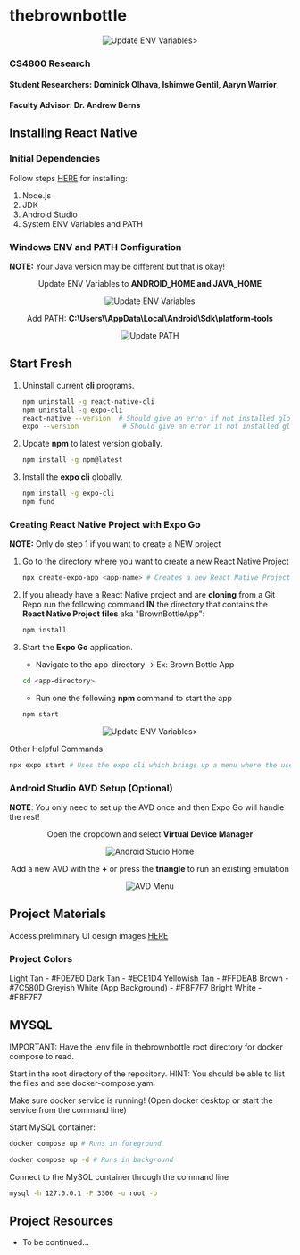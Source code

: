 # thebrownbottle
<div align="center">
    <img src="./images/brown_bottle_logo.jpg" alt="Update ENV Variables">>
</div>

### CS4800 Research 
#### Student Researchers: Dominick Olhava, Ishimwe Gentil, Aaryn Warrior
#### Faculty Advisor: Dr. Andrew Berns

## Installing React Native 

### Initial Dependencies
Follow steps [HERE](https://reactnative.dev/docs/set-up-your-environment) for installing:
1. Node.js
2. JDK
3. Android Studio
4. System ENV Variables and PATH

### Windows ENV and PATH Configuration
**NOTE:** Your Java version may be different but that is okay!
<div align="center">
    <p>Update ENV Variables to <b>ANDROID_HOME and JAVA_HOME</b></p>
    <img src="./images/env_variables.png" alt="Update ENV Variables">
    <p>Add PATH: <b>C:\Users\<usernmame>\AppData\Local\Android\Sdk\platform-tools</b></p>
    <img src="./images/path_updated.png" alt="Update PATH">
</div>

## Start Fresh
1. Uninstall current **cli** programs.
    ```bash
    npm uninstall -g react-native-cli
    npm uninstall -g expo-cli
    react-native --version  # Should give an error if not installed globally
    expo --version           # Should give an error if not installed globally
    ```

2. Update **npm** to latest version globally.
    ```bash
    npm install -g npm@latest
    ```

3. Install the **expo cli** globally.
    ```bash
    npm install -g expo-cli
    npm fund
    ```

### Creating React Native Project with **Expo Go**
**NOTE:** Only do step 1 if you want to create a NEW project
1. Go to the directory where you want to create a new React Native Project
    ```bash
    npx create-expo-app <app-name> # Creates a new React Native Project in a folder within the current directory
    ```

2. If you already have a React Native project and are **cloning** from a Git Repo run the following command **IN** the directory that contains the **React Native Project files** aka "BrownBottleApp":
    ```bash
    npm install
    ```

3. Start the **Expo Go** application.
    - Navigate to the app-directory -> Ex: Brown Bottle App
    ```bash
    cd <app-directory>
    ```      

    - Run one the following **npm** command to start the app    
    ```bash
    npm start
    ```

<div align="center">
    <img src="./images/expo_start_screen.png" alt="Update ENV Variables">>
</div>


Other Helpful Commands
```bash
npx expo start # Uses the expo cli which brings up a menu where the user can pick what platform to host their application on!
```

### Android Studio AVD Setup (Optional)
**NOTE**: You only need to set up the AVD once and then Expo Go will handle the rest!
<div align="center">
    <p>Open the dropdown and select <b>Virtual Device Manager</b></p>
    <img src="./images/android_studio_home.png" alt="Android Studio Home">
    <p>Add a new AVD with the <b>+</b> or press the <b>triangle</b> to run an existing emulation</p>
    <img src="./images/avd_menu.png" alt="AVD Menu">
</div>

## Project Materials

Access preliminary UI design images [HERE](./ui_designs/)

### Project Colors
Light Tan - #F0E7E0
Dark Tan - #ECE1D4
Yellowish Tan - #FFDEAB
Brown - #7C580D
Greyish White (App Background) - #FBF7F7
Bright White - #FBF7F7

## MYSQL
IMPORTANT: Have the .env file in thebrownbottle root directory for docker compose to read.

Start in the root directory of the repository. 
HINT: You should be able to list the files and see docker-compose.yaml

Make sure docker service is running! (Open docker desktop or start the service from the command line)

Start MySQL container:

```bash
docker compose up # Runs in foreground

docker compose up -d # Runs in background
```

Connect to the MySQL container through the command line
```bash
mysql -h 127.0.0.1 -P 3306 -u root -p
```


## Project Resources
* To be continued...

